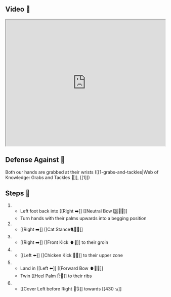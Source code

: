 ## Video 🎥

<iframe src="https://www.youtube.com/embed/3Are4eApYS4?start=531" width="100%" height="400"></iframe>

## Defense Against 🤺

Both our hands are grabbed at their wrists ([[1-grabs-and-tackles|Web of Knowledge: Grabs and Tackles 🤝]], [[1]])

## Steps 👣

1. - Left foot back into [[Right ➡️]] [[Neutral Bow 0️⃣🧍‍♂️]]
    - Turn hands with their palms upwards into a begging position
2. - [[Right ➡️]] [[Cat Stance🐈🧍‍♂️]]
3. - [[Right ➡️]] [[Front Kick ⬆️🦵]] to their groin
4. - [[Left ⬅️]] [[Chicken Kick 🐔🦵]] to their upper zone
5. - Land in [[Left ⬅️]] [[Forward Bow ⬆️🧍‍♂️]]
    - Twin [[Heel Palm ✋🌴]] to their ribs
6. -  [[Cover Left before Right 🦶🔃]] towards [[430 ↘️]]
